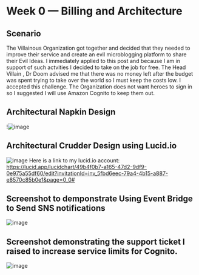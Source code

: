 # Week 0 — Billing and Architecture

## Scenario
<p>The Villainous Organization got together and decided that they needed to improve their service and create an evil microblogging platform to share their 
Evil Ideas. 
I immediately applied to this post and because I am in support of such actvities I decided to take on the job for free.
The Head Villain , Dr Doom advised me that there was no money left after the budget was spent trying to take over the world so I must keep the costs low. I accepted this challenge.
The Organization does not want heroes to sign in so I suggested I will use Amazon Cognito to keep them out.
  </p>
  
## Architectural Napkin Design
!![image](https://user-images.githubusercontent.com/101008098/219869045-ddf083cb-c7ce-474d-861f-49ac1021e8cd.png)

## Architectural Crudder Design using Lucid.io
![image](https://user-images.githubusercontent.com/101008098/219872394-afc770eb-d85b-4d97-8eed-d2f561cdc5f7.png)
Here is a link to my lucid.io account: https://lucid.app/lucidchart/49b4f0b7-a165-47d2-9df9-0e975a55df60/edit?invitationId=inv_5fbd6eec-79a4-4b15-a887-e8570c85b0e1&page=0_0#

## Screenshot to demponstrate Using Event Bridge to Send SNS notifications
![image](https://user-images.githubusercontent.com/101008098/219869557-09624e25-e3fe-4eef-88c1-3d79758b3d2d.png)



## Screenshot demonstrating the support ticket I raised to increase service limits for Cognito.
![image](https://user-images.githubusercontent.com/101008098/219869620-621540e1-13b5-4172-bcba-100829554995.png)


